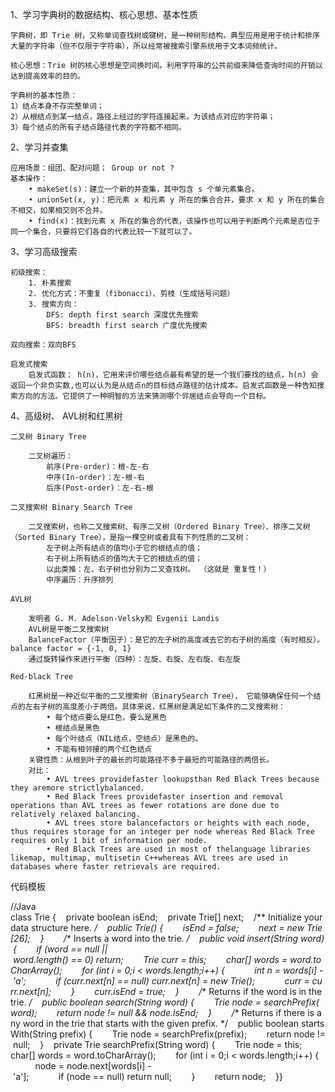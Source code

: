 1、学习字典树的数据结构、核心思想、基本性质

	字典树，即 Trie 树，又称单词查找树或键树，是一种树形结构。典型应用是用于统计和排序大量的字符串（但不仅限于字符串），所以经常被搜索引擎系统用于文本词频统计。

	核心思想：Trie 树的核心思想是空间换时间。利用字符串的公共前缀来降低查询时间的开销以达到提高效率的目的。

	字典树的基本性质：
	1）结点本身不存完整单词；
	2）从根结点到某一结点，路径上经过的字符连接起来，为该结点对应的字符串；
	3）每个结点的所有子结点路径代表的字符都不相同。
	
2、学习并查集

	应用场景：组团、配对问题； Group or not ?
	基本操作：
		• makeSet(s)：建立一个新的并查集，其中包含 s 个单元素集合。
		• unionSet(x, y)：把元素 x 和元素 y 所在的集合合并，要求 x 和 y 所在的集合不相交，如果相交则不合并。
		• find(x)：找到元素 x 所在的集合的代表，该操作也可以用于判断两个元素是否位于同一个集合，只要将它们各自的代表比较一下就可以了。
		
3、学习高级搜索

	初级搜索：
		1. 朴素搜索
		2. 优化方式：不重复（fibonacci）、剪枝（生成括号问题）
		3. 搜索方向：
			DFS: depth first search 深度优先搜索
			BFS: breadth first search 广度优先搜索
			
	双向搜索：双向BFS
		
	启发式搜索
		启发式函数： h(n)，它用来评价哪些结点最有希望的是一个我们要找的结点，h(n) 会返回一个非负实数,也可以认为是从结点n的目标结点路径的估计成本。启发式函数是一种告知搜索方向的方法。它提供了一种明智的方法来猜测哪个邻居结点会导向一个目标。
		
4、高级树、 AVL树和红黑树		

	二叉树 Binary Tree
	
		二叉树遍历：
			前序(Pre-order)：根-左-右
			中序(In-order)：左-根-右
			后序(Post-order)：左-右-根
			
	二叉搜索树 Binary Search Tree	
	
		二叉搜索树，也称二叉搜索树、有序二叉树（Ordered Binary Tree）、排序二叉树（Sorted Binary Tree），是指一棵空树或者具有下列性质的二叉树：
			左子树上所有结点的值均小于它的根结点的值；
			右子树上所有结点的值均大于它的根结点的值；
			以此类推：左、右子树也分别为二叉查找树。 （这就是 重复性！）
			中序遍历：升序排列
			
	AVL树
	
		发明者 G. M. Adelson-Velsky和 Evgenii Landis
		AVL树是平衡二叉搜索树
		BalanceFactor（平衡因子）：是它的左子树的高度减去它的右子树的高度（有时相反）。balance factor = {-1, 0, 1}
		通过旋转操作来进行平衡（四种）：左旋、右旋、左右旋、右左旋
		
	Red-black Tree
	
		红黑树是一种近似平衡的二叉搜索树（BinarySearch Tree）， 它能够确保任何一个结点的左右子树的高度差小于两倍。具体来说，红黑树是满足如下条件的二叉搜索树：
			• 每个结点要么是红色，要么是黑色
			• 根结点是黑色
			• 每个叶结点（NIL结点，空结点）是黑色的。
			• 不能有相邻接的两个红色结点
		关键性质：从根到叶子的最长的可能路径不多于最短的可能路径的两倍长。
		对比：
			• AVL trees providefaster lookupsthan Red Black Trees because they aremore strictlybalanced.
			• Red Black Trees providefaster insertion and removal operations than AVL trees as fewer rotations are done due to relatively relaxed balancing.
			• AVL trees store balancefactors or heights with each node, thus requires storage for an integer per node whereas Red Black Tree requires only 1 bit of information per node.
			• Red Black Trees are used in most of thelanguage libraries likemap, multimap, multisetin C++whereas AVL trees are used in databases where faster retrievals are required.



代码模板

//Java
class Trie {    private boolean isEnd;    private Trie[] next;    /** Initialize your data structure here. */    public Trie() {        isEnd = false;        next = new Trie[26];    }        /** Inserts a word into the trie. */    public void insert(String word) {        if (word == null || word.length() == 0) return;        Trie curr = this;        char[] words = word.toCharArray();        for (int i = 0;i < words.length;i++) {            int n = words[i] - 'a';            if (curr.next[n] == null) curr.next[n] = new Trie();            curr = curr.next[n];        }        curr.isEnd = true;    }        /** Returns if the word is in the trie. */    public boolean search(String word) {        Trie node = searchPrefix(word);        return node != null && node.isEnd;    }        /** Returns if there is any word in the trie that starts with the given prefix. */    public boolean startsWith(String prefix) {        Trie node = searchPrefix(prefix);        return node != null;    }    private Trie searchPrefix(String word) {        Trie node = this;        char[] words = word.toCharArray();        for (int i = 0;i < words.length;i++) {            node = node.next[words[i] - 'a'];            if (node == null) return null;        }        return node;    }}
